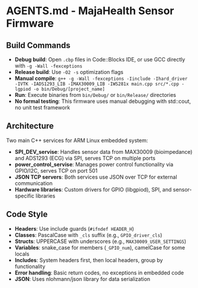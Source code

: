 # AGENTS.md - MajaHealth Sensor Firmware

## Build Commands
- **Debug build**: Open `.cbp` files in Code::Blocks IDE, or use GCC directly with `-g -Wall -fexceptions`
- **Release build**: Use `-O2 -s` optimization flags  
- **Manual compile**: `g++ -g -Wall -fexceptions -Iinclude -Ihard_driver -IVTK -IADS1293_LIB -IMAX30009_LIB -IWS281x main.cpp src/*.cpp -lgpiod -o bin/Debug/[project_name]`
- **Run**: Execute binaries from `bin/Debug/` or `bin/Release/` directories
- **No formal testing**: This firmware uses manual debugging with std::cout, no unit test framework

## Architecture
Two main C++ services for ARM Linux embedded system:
- **SPI_DEV_servise**: Handles sensor data from MAX30009 (bioimpedance) and ADS1293 (ECG) via SPI, serves TCP on multiple ports
- **power_control_servise**: Manages power control functionality via GPIO/I2C, serves TCP on port 501
- **JSON TCP servers**: Both services use JSON over TCP for external communication
- **Hardware libraries**: Custom drivers for GPIO (libgpiod), SPI, and sensor-specific libraries

## Code Style
- **Headers**: Use include guards (`#ifndef HEADER_H`)
- **Classes**: PascalCase with `_cls` suffix (e.g., `GPIO_driver_cls`)
- **Structs**: UPPERCASE with underscores (e.g., `MAX30009_USER_SETTINGS`)
- **Variables**: snake_case for members (`_GPIO_num`), camelCase for some locals
- **Includes**: System headers first, then local headers, group by functionality
- **Error handling**: Basic return codes, no exceptions in embedded code
- **JSON**: Uses nlohmann/json library for data serialization
